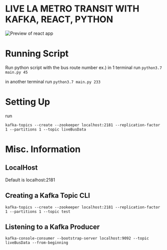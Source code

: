 # LIVE LA METRO TRANSIT WITH KAFKA, REACT, PYTHON


![Preview of react app](images/preview.png)

# Running Script
Run python script with the bus route number
ex.) in 1 terminal run ```python3.7 main.py 45```

in another terminal run ```python3.7 main.py 233```

# Setting Up 
run

```kafka-topics --create --zookeeper localhost:2181 --replication-factor 1 --partitions 1 --topic liveBusData```

# Misc. Information
## LocalHost
Default is localhost:2181

## Creating a Kafka Topic CLI
```kafka-topics --create --zookeeper localhost:2181 --replication-factor 1 --partitions 1 --topic test```

## Listening to a Kafka Producer
```kafka-console-consumer --bootstrap-server localhost:9092 --topic liveBusData --from-beginning```

